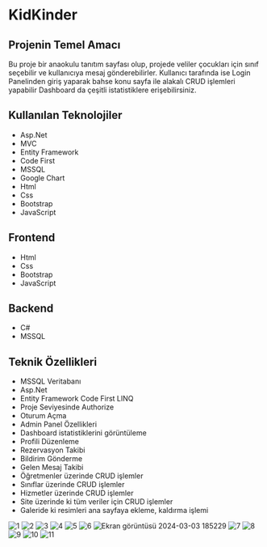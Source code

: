 # KidKinder

## Projenin Temel Amacı

Bu proje bir anaokulu tanıtım sayfası olup, projede veliler çocukları için sınıf seçebilir ve kullanıcıya mesaj gönderebilirler. Kullanıcı tarafında ise Login Panelinden giriş yaparak bahse konu sayfa ile alakalı CRUD işlemleri yapabilir Dashboard da çeşitli istatistiklere erişebilirsiniz.

## Kullanılan Teknolojiler
- Asp.Net
- MVC
- Entity Framework
- Code First
- MSSQL
- Google Chart
- Html
- Css
- Bootstrap
- JavaScript

## Frontend
- Html
- Css
- Bootstrap
- JavaScript

## Backend
- C#
- MSSQL

## Teknik Özellikleri

- MSSQL Veritabanı
- Asp.Net
- Entity Framework Code First LINQ
- Proje Seviyesinde Authorize
- Oturum Açma
- Admin Panel Özellikleri
- Dashboard istatistiklerini görüntüleme
- Profili Düzenleme
- Rezervasyon Takibi
- Bildirim Gönderme
- Gelen Mesaj Takibi
- Öğretmenler üzerinde CRUD işlemler
- Sınıflar üzerinde CRUD işlemler
- Hizmetler üzerinde CRUD işlemler
- Site üzerinde ki tüm veriler için CRUD işlemler
- Galeride ki resimleri ana sayfaya ekleme, kaldırma işlemi



![1](https://github.com/fthatmc/KidKinder/assets/136472585/651b1fd6-d5e1-4723-8b75-a1309c66d7d7)
![2](https://github.com/fthatmc/KidKinder/assets/136472585/0fa55117-0cc2-43a6-8ba3-f13c8f62ca83)
![3](https://github.com/fthatmc/KidKinder/assets/136472585/493fd426-4b9a-4950-a370-b7b66cb9e1cf)
![4](https://github.com/fthatmc/KidKinder/assets/136472585/56a8ae8d-95b8-4ad3-ab9d-256872d72572)
![5](https://github.com/fthatmc/KidKinder/assets/136472585/cc886bd8-e28a-4984-9c13-c94a0d814d37)
![6](https://github.com/fthatmc/KidKinder/assets/136472585/480aa88c-6bae-4482-a86c-056ad4949922)
![Ekran görüntüsü 2024-03-03 185229](https://github.com/fthatmc/KidKinder/assets/136472585/27910e17-89c1-4797-b9b7-db1309d8c676)
![7](https://github.com/fthatmc/KidKinder/assets/136472585/88decab8-3afb-4db4-b3a5-0a687661419c)
![8](https://github.com/fthatmc/KidKinder/assets/136472585/86301914-996c-4eb3-9502-3861a456753d)
![9](https://github.com/fthatmc/KidKinder/assets/136472585/d2c055e8-f15b-4c66-b70d-e1567a12a23f)
![10](https://github.com/fthatmc/KidKinder/assets/136472585/16dfe851-0f20-432d-8de9-ab96fbdac7a7)
![11](https://github.com/fthatmc/KidKinder/assets/136472585/f0f1873d-2ae5-430a-bd27-96e8a8a2a14a)
